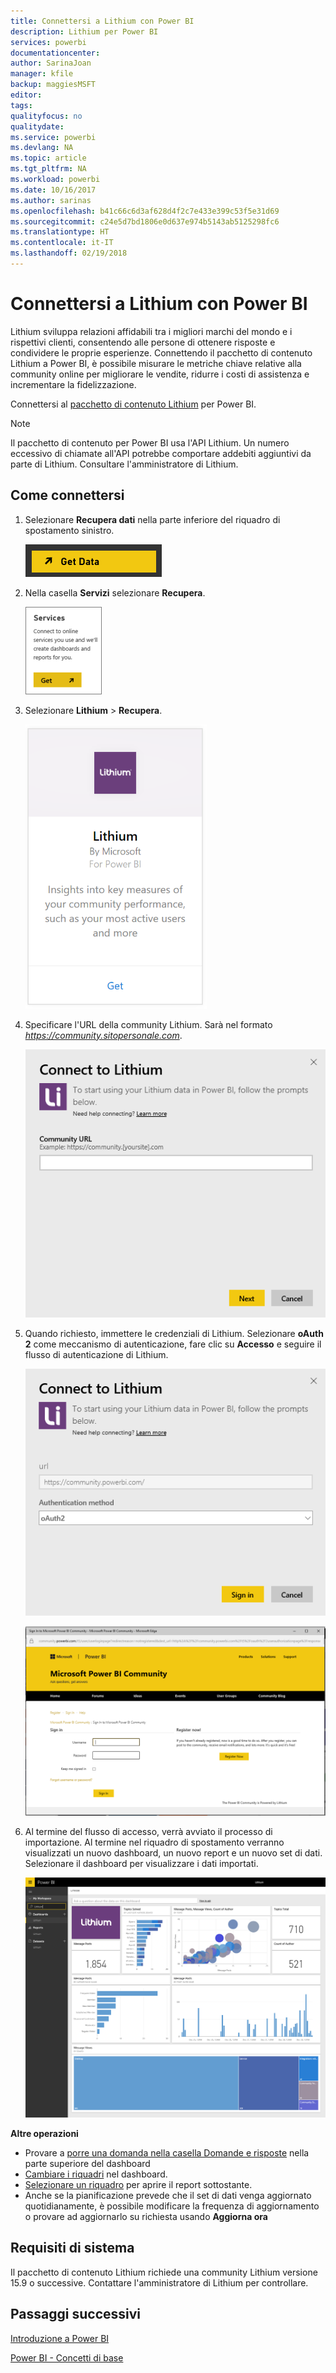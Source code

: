 ```yaml
---
title: Connettersi a Lithium con Power BI
description: Lithium per Power BI
services: powerbi
documentationcenter: 
author: SarinaJoan
manager: kfile
backup: maggiesMSFT
editor: 
tags: 
qualityfocus: no
qualitydate: 
ms.service: powerbi
ms.devlang: NA
ms.topic: article
ms.tgt_pltfrm: NA
ms.workload: powerbi
ms.date: 10/16/2017
ms.author: sarinas
ms.openlocfilehash: b41c66c6d3af628d4f2c7e433e399c53f5e31d69
ms.sourcegitcommit: c24e5d7bd1806e0d637e974b5143ab5125298fc6
ms.translationtype: HT
ms.contentlocale: it-IT
ms.lasthandoff: 02/19/2018
---
```

# <a name="connect-to-lithium-with-power-bi"></a>Connettersi a Lithium con Power BI
Lithium sviluppa relazioni affidabili tra i migliori marchi del mondo e i rispettivi clienti, consentendo alle persone di ottenere risposte e condividere le proprie esperienze. Connettendo il pacchetto di contenuto Lithium a Power BI, è possibile misurare le metriche chiave relative alla community online per migliorare le vendite, ridurre i costi di assistenza e incrementare la fidelizzazione. 

Connettersi al [pacchetto di contenuto Lithium](https://app.powerbi.com/getdata/services/lithium) per Power BI.

>[!NOTE]
>Il pacchetto di contenuto per Power BI usa l'API Lithium. Un numero eccessivo di chiamate all'API potrebbe comportare addebiti aggiuntivi da parte di Lithium. Consultare l'amministratore di Lithium.

## <a name="how-to-connect"></a>Come connettersi
1. Selezionare **Recupera dati** nella parte inferiore del riquadro di spostamento sinistro.
   
   ![](media/service-connect-to-lithium/pbi_getdata.png) 
2. Nella casella **Servizi** selezionare **Recupera**.
   
   ![](media/service-connect-to-lithium/pbi_getservices.png) 
3. Selezionare **Lithium** \> **Recupera**.
   
   ![](media/service-connect-to-lithium/lithiumconnect.png)
4. Specificare l'URL della community Lithium. Sarà nel formato *https://community.sitopersonale.com*.
   
   ![](media/service-connect-to-lithium/params.png)
5. Quando richiesto, immettere le credenziali di Lithium. Selezionare **oAuth 2** come meccanismo di autenticazione, fare clic su **Accesso** e seguire il flusso di autenticazione di Lithium.
   
   ![](media/service-connect-to-lithium/creds.png)
   
   ![](media/service-connect-to-lithium/creds2.png)
6. Al termine del flusso di accesso, verrà avviato il processo di importazione. Al termine nel riquadro di spostamento verranno visualizzati un nuovo dashboard, un nuovo report e un nuovo set di dati. Selezionare il dashboard per visualizzare i dati importati.
   
    ![](media/service-connect-to-lithium/lithium.png)

**Altre operazioni**

* Provare a [porre una domanda nella casella Domande e risposte](power-bi-q-and-a.md) nella parte superiore del dashboard
* [Cambiare i riquadri](service-dashboard-edit-tile.md) nel dashboard.
* [Selezionare un riquadro](service-dashboard-tiles.md) per aprire il report sottostante.
* Anche se la pianificazione prevede che il set di dati venga aggiornato quotidianamente, è possibile modificare la frequenza di aggiornamento o provare ad aggiornarlo su richiesta usando **Aggiorna ora**

## <a name="system-requirements"></a>Requisiti di sistema
Il pacchetto di contenuto Lithium richiede una community Lithium versione 15.9 o successive. Contattare l'amministratore di Lithium per controllare.

## <a name="next-steps"></a>Passaggi successivi
[Introduzione a Power BI](service-get-started.md)

[Power BI - Concetti di base](service-basic-concepts.md)

